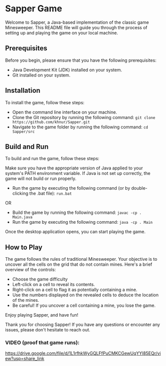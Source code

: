 # Sapper Game
Welcome to Sapper, a Java-based implementation of the classic game Minesweeper. This README file will guide you through the process of setting up and playing the game on your local machine.

## Prerequisites
Before you begin, please ensure that you have the following prerequisites:

* Java Development Kit (JDK) installed on your system.
* Git installed on your system.
## Installation
To install the game, follow these steps:

* Open the command line interface on your machine.
* Clone the Git repository by running the following command:
`git clone https://github.com/khnur/Sapper.git`
* Navigate to the game folder by running the following command:
`cd Sapper/src`
## Build and Run
To build and run the game, follow these steps:

Make sure you have the appropriate version of Java applied to your system's PATH environment variable. If Java is not set up correctly, the game will not build or run properly.
* Run the game by executing the following command (or by double-clicking the .bat file):
`run.bat`

OR

* Build the game by running the following command:
`javac -cp . Main.java`
* Run the game by executing the following command:
`java -cp . Main`

Once the desktop application opens, you can start playing the game.
## How to Play
The game follows the rules of traditional Minesweeper. Your objective is to uncover all the cells on the grid that do not contain mines. Here's a brief overview of the controls:

* Choose the game difficulty
* Left-click on a cell to reveal its contents.
* Right-click on a cell to flag it as potentially containing a mine.
* Use the numbers displayed on the revealed cells to deduce the location of the mines.
* Be careful! If you uncover a cell containing a mine, you lose the game.

Enjoy playing Sapper, and have fun!


Thank you for choosing Sapper! If you have any questions or encounter any issues, please don't hesitate to reach out.


### VIDEO (proof that game runs):
https://drive.google.com/file/d/1L1rfhkWyGQLFfPuCMKCGewUqYYl85EQr/view?usp=share_link




